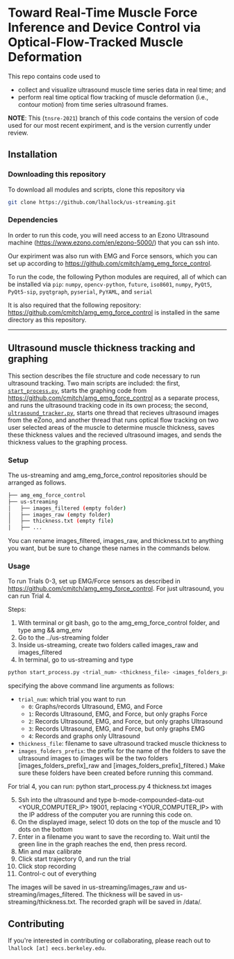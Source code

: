 # Toward  Real-Time  Muscle  Force  Inference  and  Device  Control  via Optical-Flow-Tracked  Muscle  Deformation

This repo contains code used to 
- collect and visualize ultrasound muscle time series data in real time; and
- perform real time optical flow tracking of muscle deformation (i.e., contour motion) from time series ultrasound frames.

**NOTE**: This (`tnsre-2021`) branch of this code contains the version of code used for our most recent expiriment, and is the version currently under review. 

## Installation

### Downloading this repository

To download all modules and scripts, clone this repository via

```bash
git clone https://github.com/lhallock/us-streaming.git
```

### Dependencies

In order to run this code, you will need access to an Ezono Ultrasound machine (https://www.ezono.com/en/ezono-5000/) that you can ssh into.

Our expiriment was also run with EMG and Force sensors, which you can set up according to https://github.com/cmitch/amg_emg_force_control.

To run the code, the following Python modules are required, all of which can be installed via `pip`: 
`numpy`, `opencv-python`, `future`, `iso8601`, `numpy`, `PyQt5`, `PyQt5-sip`, `pyqtgraph`, `pyserial`, `PyYAML`, and `serial`

It is also required that the following repository: https://github.com/cmitch/amg_emg_force_control is installed in the same directory as this repository.

---

## Ultrasound muscle thickness tracking and graphing

This section describes the file structure and code necessary to run ultrasound tracking. Two main scripts are included: the first, [`start_process.py`](start_process.py), starts the graphing code from https://github.com/cmitch/amg_emg_force_control as a separate process, and runs the ultrasound tracking code in its own process; the second, [`ultrasound_tracker.py`](ultrasound_tracker.py), starts one thread that recieves ultrasound images from the eZono, and another thread that runs optical flow tracking on two user selected areas of the muscle to determine muscle thickness, saves these thickness values and the recieved ultrasound images, and sends the thickness values to the graphing process.

### Setup

The us-streaming and amg_emg_force_control repositories should be arranged as follows.
```bash
├── amg_emg_force_control
├── us-streaming
│   ├── images_filtered (empty folder)   
│   ├── images_raw (empty folder)
│   ├── thickness.txt (empty file)
│   ├── ...
```

You can rename images_filtered, images_raw, and thickness.txt to anything you want, but be sure to change these names in the commands below.

### Usage

To run Trials 0-3, set up EMG/Force sensors as described in https://github.com/cmitch/amg_emg_force_control. 
For just ultrasound, you can run Trial 4. 

Steps:
1. With terminal or git bash, go to the amg_emg_force_control folder, and type amg && amg_env
3. Go to the ../us-streaming folder
4. Inside us-streaming, create two folders called images_raw and images_filtered
4. In terminal, go to us-streaming and type 
```bash
python start_process.py <trial_num> <thickness_file> <images_folders_prefix>
```
specifying the above command line arguments as follows:
- `trial_num`: which trial you want to run
  - `0`: Graphs/records Ultrasound, EMG, and Force
  - `1`: Records Ultrasound, EMG, and Force, but only graphs Force
  - `2`: Records Ultrasound, EMG, and Force, but only graphs Ultrasound
  - `3`: Records Ultrasound, EMG, and Force, but only graphs EMG
  - `4`: Records and graphs only Ultrasound
- `thickness_file`: filename to save ultrasound tracked muscle thickness to 
- `images_folders_prefix`: the prefix for the name of the folders to save the ultrasound images to (images will be the two folders [images_folders_prefix]_raw and [images_folders_prefix]_filtered.) Make sure these folders have been created before running this command.

For trial 4, you can run:
python start_process.py 4 thickness.txt images

5. Ssh into the ultrasound and type b-mode-compounded-data-out <YOUR_COMPUTER_IP> 19001, replacing <YOUR_COMPUTER_IP> with the IP address of the computer you are running this code on.
6. On the displayed image, select 10 dots on the top of the muscle and 10 dots on the bottom
7. Enter in a filename you want to save the recording to. Wait until the green line in the graph reaches the end, then press record.
8. Min and max calibrate
9. Click start trajectory 0, and run the trial
10. Click stop recording
11. Control-c out of everything

The images will be saved in us-streaming/images_raw and us-streaming/images_filtered. The thickness will be saved in us-streaming/thickness.txt. The recorded graph will be saved in /data/.

## Contributing

If you're interested in contributing or collaborating, please reach out to `lhallock [at] eecs.berkeley.edu`. 

